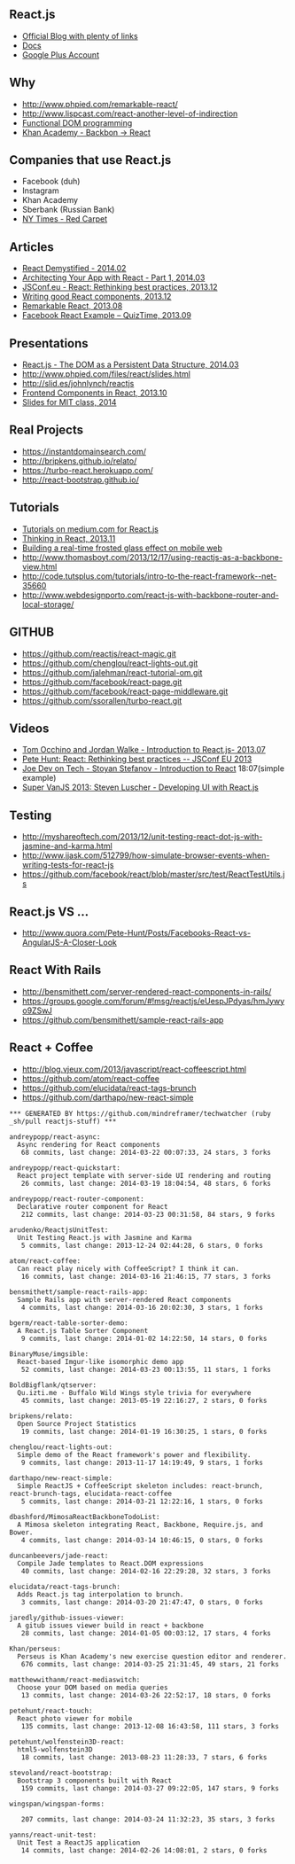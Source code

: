 ## React.js

  - [Official Blog with plenty of links](http://facebook.github.io/react/blog/all.html)
  - [Docs](http://facebook.github.io/react/docs/reconciliation.html)
  - [Google Plus Account](https://plus.google.com/u/0/communities/114822536557370957541)

## Why

  - http://www.phpied.com/remarkable-react/
  - http://www.lispcast.com/react-another-level-of-indirection
  - [Functional DOM programming](https://medium.com/p/67d81637d43)
  - [Khan Academy - Backbon -> React](http://joelburget.com/backbone-to-react/)


## Companies that use React.js
  - Facebook (duh)
  - Instagram
  - Khan Academy
  - Sberbank (Russian Bank)
  - [NY Times - Red Carpet](http://www.nytimes.com/interactive/2014/02/02/fashion/red-carpet-project.html?)


## Articles
  - [React Demystified - 2014.02](http://blog.reverberate.org/2014/02/react-demystified.html)
  - [Architecting Your App with React - Part 1, 2014.03](http://lincolnloop.com/blog/architecting-your-app-react-part-1/)
  - [JSConf.eu - React: Rethinking best practices, 2013.12](http://juristr.com/blog/2013/12/react-rethingking-best-practices/)
  - [Writing good React components, 2013.12](http://blog.whn.se/post/69621609605/writing-good-react-components)
  - [Remarkable React, 2013.08](http://www.phpied.com/remarkable-react/)
  - [Facebook React Example – QuizTime, 2013.09](http://bold-it.com/javascript/facebook-react-example/)



## Presentations
  - [React.js - The DOM as a Persistent Data Structure, 2014.03](https://github.com/zerokarmaleft/reactjs-presentation/blob/master/reactjs-the-dom-as-a-persistent-data-structure.pdf?raw=true)
  - http://www.phpied.com/files/react/slides.html
  - http://slid.es/johnlynch/reactjs
  - [Frontend Components in React, 2013.10](http://rz.scale-it.pl/2013/10/20/frontend_components_in_react.html)
  - [Slides for MIT class, 2014](http://6.470.scripts.mit.edu/2014/slides/React-MIT.pdf)


## Real Projects

  - https://instantdomainsearch.com/
  - http://bripkens.github.io/relato/
  - https://turbo-react.herokuapp.com/
  - http://react-bootstrap.github.io/


## Tutorials
  - [Tutorials on medium.com for React.js](https://medium.com/react-tutorials)
  - [Thinking in React, 2013.11](http://facebook.github.io/react/blog/2013/11/05/thinking-in-react.html)
  - [Building a real-time frosted glass effect on mobile web](https://medium.com/p/87ce4a41019f)
  - http://www.thomasboyt.com/2013/12/17/using-reactjs-as-a-backbone-view.html
  - http://code.tutsplus.com/tutorials/intro-to-the-react-framework--net-35660
  - http://www.webdesignporto.com/react-js-with-backbone-router-and-local-storage/


## GITHUB
  - https://github.com/reactjs/react-magic.git
  - https://github.com/chenglou/react-lights-out.git
  - https://github.com/jalehman/react-tutorial-om.git
  - https://github.com/facebook/react-page.git
  - https://github.com/facebook/react-page-middleware.git
  - https://github.com/ssorallen/turbo-react.git


## Videos
  - [Tom Occhino and Jordan Walke - Introduction to React.js- 2013.07](https://www.youtube.com/watch?v=XxVg_s8xAms)
  - [Pete Hunt: React: Rethinking best practices -- JSConf EU 2013](http://www.youtube.com/watch?v=x7cQ3mrcKaY&feature=youtu.be)
  - [Joe Dev on Tech - Stoyan Stefanov - Introduction to React](http://www.youtube.com/watch?v=SMMRJif5QW0) 18:07(simple example)
  - [Super VanJS 2013: Steven Luscher - Developing UI with React.js](http://www.youtube.com/watch?feature=player_embedded&v=1OeXsL5mr4g)

## Testing
  - http://myshareoftech.com/2013/12/unit-testing-react-dot-js-with-jasmine-and-karma.html
  - http://www.jjask.com/512799/how-simulate-browser-events-when-writing-tests-for-react-js
  - https://github.com/facebook/react/blob/master/src/test/ReactTestUtils.js


## React.js VS ...
  - http://www.quora.com/Pete-Hunt/Posts/Facebooks-React-vs-AngularJS-A-Closer-Look


## React With Rails
  - http://bensmithett.com/server-rendered-react-components-in-rails/
  - https://groups.google.com/forum/#!msg/reactjs/eUespJPdyas/hmJywyo9ZSwJ
  - https://github.com/bensmithett/sample-react-rails-app


## React + Coffee
  - http://blog.vjeux.com/2013/javascript/react-coffeescript.html
  - https://github.com/atom/react-coffee
  - https://github.com/elucidata/react-tags-brunch
  - https://github.com/darthapo/new-react-simple




<!-- PROJECTS_LIST_START -->
    *** GENERATED BY https://github.com/mindreframer/techwatcher (ruby _sh/pull reactjs-stuff) *** 

    andreypopp/react-async:
      Async rendering for React components
       68 commits, last change: 2014-03-22 00:07:33, 24 stars, 3 forks

    andreypopp/react-quickstart:
      React project template with server-side UI rendering and routing
       26 commits, last change: 2014-03-19 18:04:54, 48 stars, 6 forks

    andreypopp/react-router-component:
      Declarative router component for React
       212 commits, last change: 2014-03-23 00:31:58, 84 stars, 9 forks

    arudenko/ReactjsUnitTest:
      Unit Testing React.js with Jasmine and Karma
       5 commits, last change: 2013-12-24 02:44:28, 6 stars, 0 forks

    atom/react-coffee:
      Can react play nicely with CoffeeScript? I think it can.
       16 commits, last change: 2014-03-16 21:46:15, 77 stars, 3 forks

    bensmithett/sample-react-rails-app:
      Sample Rails app with server-rendered React components
       4 commits, last change: 2014-03-16 20:02:30, 3 stars, 1 forks

    bgerm/react-table-sorter-demo:
      A React.js Table Sorter Component
       9 commits, last change: 2014-01-02 14:22:50, 14 stars, 0 forks

    BinaryMuse/imgsible:
      React-based Imgur-like isomorphic demo app
       52 commits, last change: 2014-03-23 00:13:55, 11 stars, 1 forks

    BoldBigflank/qtserver:
      Qu.izti.me - Buffalo Wild Wings style trivia for everywhere
       45 commits, last change: 2013-05-19 22:16:27, 2 stars, 0 forks

    bripkens/relato:
      Open Source Project Statistics
       19 commits, last change: 2014-01-19 16:30:25, 1 stars, 0 forks

    chenglou/react-lights-out:
      Simple demo of the React framework's power and flexibility.
       9 commits, last change: 2013-11-17 14:19:49, 9 stars, 1 forks

    darthapo/new-react-simple:
      Simple ReactJS + CoffeeScript skeleton includes: react-brunch, react-brunch-tags, elucidata-react-coffee
       5 commits, last change: 2014-03-21 12:22:16, 1 stars, 0 forks

    dbashford/MimosaReactBackboneTodoList:
      A Mimosa skeleton integrating React, Backbone, Require.js, and Bower.
       4 commits, last change: 2014-03-14 10:46:15, 0 stars, 0 forks

    duncanbeevers/jade-react:
      Compile Jade templates to React.DOM expressions
       40 commits, last change: 2014-02-16 22:29:28, 32 stars, 3 forks

    elucidata/react-tags-brunch:
      Adds React.js tag interpolation to brunch.
       3 commits, last change: 2014-03-20 21:47:47, 0 stars, 0 forks

    jaredly/github-issues-viewer:
      A gitub issues viewer build in react + backbone
       28 commits, last change: 2014-01-05 00:03:12, 17 stars, 4 forks

    Khan/perseus:
      Perseus is Khan Academy's new exercise question editor and renderer.
       676 commits, last change: 2014-03-25 21:31:45, 49 stars, 21 forks

    matthewwithanm/react-mediaswitch:
      Choose your DOM based on media queries
       13 commits, last change: 2014-03-26 22:52:17, 18 stars, 0 forks

    petehunt/react-touch:
      React photo viewer for mobile
       135 commits, last change: 2013-12-08 16:43:58, 111 stars, 3 forks

    petehunt/wolfenstein3D-react:
      html5-wolfenstein3D
       18 commits, last change: 2013-08-23 11:28:33, 7 stars, 6 forks

    stevoland/react-bootstrap:
      Bootstrap 3 components built with React
       159 commits, last change: 2014-03-27 09:22:05, 147 stars, 9 forks

    wingspan/wingspan-forms:

       207 commits, last change: 2014-03-24 11:32:23, 35 stars, 3 forks

    yanns/react-unit-test:
      Unit Test a ReactJS application
       14 commits, last change: 2014-02-26 14:08:01, 2 stars, 0 forks
<!-- PROJECTS_LIST_END -->
